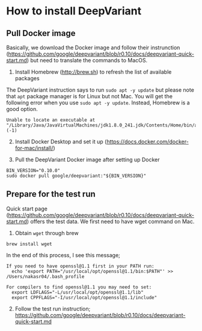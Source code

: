 # How to install DeepVariant

## Pull Docker image

Basically, we download the Docker image and follow their instrunction (https://github.com/google/deepvariant/blob/r0.10/docs/deepvariant-quick-start.md) but need to translate the commands to MacOS.


1. Install Homebrew (http://brew.sh) to refresh the list of available packages

The DeepVariant instruction says to run ```sudo apt -y update``` but please note that ```apt``` package manager is for Linux but not Mac. You will get the following error when you use ```sudo apt -y update```. Instead, Homebrew is a good option. 
```
Unable to locate an executable at "/Library/Java/JavaVirtualMachines/jdk1.8.0_241.jdk/Contents/Home/bin/apt" (-1)
```


2. Install Docker Desktop and set it up (https://docs.docker.com/docker-for-mac/install/)


3. Pull the DeepVariant Docker image after setting up Docker
```
BIN_VERSION="0.10.0"
sudo docker pull google/deepvariant:"${BIN_VERSION}"
```

## Prepare for the test run
Quick start page (https://github.com/google/deepvariant/blob/r0.10/docs/deepvariant-quick-start.md) offers the test data. We first need to have wget command on Mac.

1. Obtain ```wget``` through brew
```
brew install wget
```
In the end of this process, I see this message;
```
If you need to have openssl@1.1 first in your PATH run:
  echo 'export PATH="/usr/local/opt/openssl@1.1/bin:$PATH"' >> /Users/nakasr04/.bash_profile

For compilers to find openssl@1.1 you may need to set:
  export LDFLAGS="-L/usr/local/opt/openssl@1.1/lib"
  export CPPFLAGS="-I/usr/local/opt/openssl@1.1/include"
```

2. Follow the test run instruction;
https://github.com/google/deepvariant/blob/r0.10/docs/deepvariant-quick-start.md







